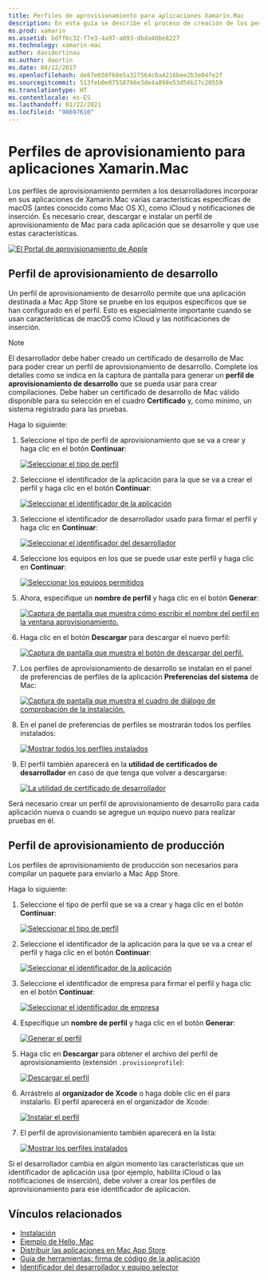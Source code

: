 ```yaml
---
title: Perfiles de aprovisionamiento para aplicaciones Xamarin.Mac
description: En esta guía se describe el proceso de creación de los perfiles de aprovisionamiento necesarios para publicar una aplicación Xamarin.Mac.
ms.prod: xamarin
ms.assetid: bdff6c32-f7e3-4a97-a093-dbda48be8227
ms.technology: xamarin-mac
author: davidortinau
ms.author: daortin
ms.date: 04/12/2017
ms.openlocfilehash: de87e650f68e5a327564c0a4216bee2b3e04fe2f
ms.sourcegitcommit: 513feb0e07558766e3de4a898e53d56b27c20559
ms.translationtype: HT
ms.contentlocale: es-ES
ms.lasthandoff: 01/22/2021
ms.locfileid: "98697610"
---
```

# <a name="provisioning-profiles-for-xamarinmac-apps"></a>Perfiles de aprovisionamiento para aplicaciones Xamarin.Mac

Los perfiles de aprovisionamiento permiten a los desarrolladores incorporar en sus aplicaciones de Xamarin.Mac varias características específicas de macOS (antes conocido como Mac OS X), como iCloud y notificaciones de inserción. Es necesario crear, descargar e instalar un perfil de aprovisionamiento de Mac para cada aplicación que se desarrolle y que use estas características.

[![El Portal de aprovisionamiento de Apple](profiles-images/certif13.png)](profiles-images/certif13.png#lightbox)

## <a name="development-provisioning-profile"></a>Perfil de aprovisionamiento de desarrollo

Un perfil de aprovisionamiento de desarrollo permite que una aplicación destinada a Mac App Store se pruebe en los equipos específicos que se han configurado en el perfil. Esto es especialmente importante cuando se usan características de macOS como iCloud y las notificaciones de inserción.

> [!NOTE]
> El desarrollador debe haber creado un certificado de desarrollo de Mac para poder crear un perfil de aprovisionamiento de desarrollo. Complete los detalles como se indica en la captura de pantalla para generar un **perfil de aprovisionamiento de desarrollo** que se pueda usar para crear compilaciones. Debe haber un certificado de desarrollo de Mac válido disponible para su selección en el cuadro **Certificado** y, como mínimo, un sistema registrado para las pruebas.

Haga lo siguiente:

1. Seleccione el tipo de perfil de aprovisionamiento que se va a crear y haga clic en el botón **Continuar**:

    [![Seleccionar el tipo de perfil](profiles-images/certif14.png)](profiles-images/certif14.png#lightbox)
2. Seleccione el identificador de la aplicación para la que se va a crear el perfil y haga clic en el botón **Continuar**:

    [![Seleccionar el identificador de la aplicación](profiles-images/certif15.png)](profiles-images/certif15.png#lightbox)
3. Seleccione el identificador de desarrollador usado para firmar el perfil y haga clic en **Continuar**:

    [![Seleccionar el identificador del desarrollador](profiles-images/certif16.png)](profiles-images/certif16.png#lightbox)
4. Seleccione los equipos en los que se puede usar este perfil y haga clic en **Continuar**:

    [![Seleccionar los equipos permitidos](profiles-images/certif17.png)](profiles-images/certif17.png#lightbox)
5. Ahora, especifique un **nombre de perfil** y haga clic en el botón **Generar**:

    [![Captura de pantalla que muestra cómo escribir el nombre del perfil en la ventana aprovisionamiento.](profiles-images/certif18.png)](profiles-images/certif18.png#lightbox)
6. Haga clic en el botón **Descargar** para descargar el nuevo perfil:

    [![Captura de pantalla que muestra el botón de descargar del perfil.](profiles-images/certif19.png)](profiles-images/certif19.png#lightbox)
7. Los perfiles de aprovisionamiento de desarrollo se instalan en el panel de preferencias de perfiles de la aplicación **Preferencias del sistema** de Mac:

    [![Captura de pantalla que muestra el cuadro de diálogo de comprobación de la instalación.](profiles-images/certif20.png)](profiles-images/certif20.png#lightbox)
8. En el panel de preferencias de perfiles se mostrarán todos los perfiles instalados:

    [![Mostrar todos los perfiles instalados](profiles-images/image47.png)](profiles-images/image47.png#lightbox)
9. El perfil también aparecerá en la **utilidad de certificados de desarrollador** en caso de que tenga que volver a descargarse:

    [![La utilidad de certificado de desarrollador](profiles-images/image48.png)](profiles-images/image48.png#lightbox)

Será necesario crear un perfil de aprovisionamiento de desarrollo para cada aplicación nueva o cuando se agregue un equipo nuevo para realizar pruebas en él.

## <a name="production-provisioning-profile"></a>Perfil de aprovisionamiento de producción

Los perfiles de aprovisionamiento de producción son necesarios para compilar un paquete para enviarlo a Mac App Store.

Haga lo siguiente:

1. Seleccione el tipo de perfil que se va a crear y haga clic en el botón **Continuar**:

    [![Seleccionar el tipo de perfil](profiles-images/certif21.png)](profiles-images/certif21.png#lightbox)
2. Seleccione el identificador de la aplicación para la que se va a crear el perfil y haga clic en el botón **Continuar**:

    [![Seleccionar el identificador de la aplicación](profiles-images/certif15.png)](profiles-images/certif15.png#lightbox)
3. Seleccione el identificador de empresa para firmar el perfil y haga clic en el botón **Continuar**:

    [![Seleccionar el identificador de empresa](profiles-images/certif23.png)](profiles-images/certif23.png#lightbox)
4. Especifique un **nombre de perfil** y haga clic en el botón **Generar**:

    [![Generar el perfil](profiles-images/certif24.png)](profiles-images/certif24.png#lightbox)
5. Haga clic en **Descargar** para obtener el archivo del perfil de aprovisionamiento (extensión `.provisionprofile`):

    [![Descargar el perfil](profiles-images/certif25.png)](profiles-images/certif25.png#lightbox)
6. Arrástrelo al **organizador de Xcode** o haga doble clic en él para instalarlo. El perfil aparecerá en el organizador de Xcode:

    [![Instalar el perfil](profiles-images/image51.png)](profiles-images/image51.png#lightbox)
7. El perfil de aprovisionamiento también aparecerá en la lista:

    [![Mostrar los perfiles instalados](profiles-images/certif26.png)](profiles-images/certif26.png#lightbox)

Si el desarrollador cambia en algún momento las características que un identificador de aplicación usa (por ejemplo, habilita iCloud o las notificaciones de inserción), debe volver a crear los perfiles de aprovisionamiento para ese identificador de aplicación.

## <a name="related-links"></a>Vínculos relacionados

- [Instalación](~//mac/get-started/installation.md)
- [Ejemplo de Hello, Mac](~//mac/get-started/hello-mac.md)
- [Distribuir las aplicaciones en Mac App Store](https://developer.apple.com/devcenter/mac/checklist/)
- [Guía de herramientas: firma de código de la aplicación](https://developer.apple.com/library/mac/#documentation/ToolsLanguages/Conceptual/OSXWorkflowGuide/CodeSigning/CodeSigning.html)
- [Identificador del desarrollador y equipo selector](https://developer.apple.com/developer-id/)
